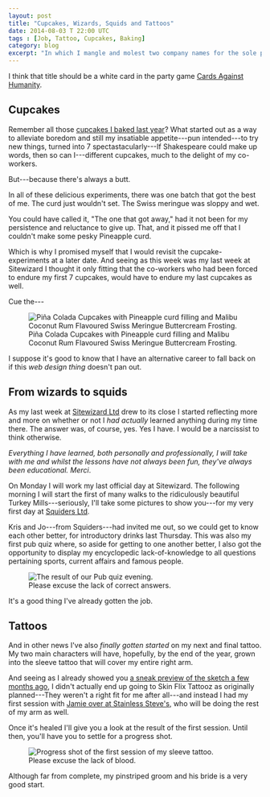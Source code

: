 ```yaml
---
layout: post
title: "Cupcakes, Wizards, Squids and Tattoos"
date: 2014-08-03 T 22:00 UTC
tags : [Job, Tattoo, Cupcakes, Baking]
category: blog
excerpt: "In which I mangle and molest two company names for the sole purpose of getting a not-particularly-funny title out of it."
---
```

I think that title should be a white card in the party game [Cards Against Humanity][cah].

## Cupcakes

Remember all those [cupcakes I baked last year][cupcakes]? What started out as a way to alleviate boredom and still my insatiable appetite---pun intended---to try new things, turned into 7 spectastacularly---If Shakespeare could make up words, then so can I---different cupcakes, much to the delight of my co-workers.

But---because there's always a butt.

In all of these delicious experiments, there was one batch that got the best of me. The curd just wouldn't set. The Swiss meringue was sloppy and wet.

You could have called it, "The one that got away," had it not been for my persistence and reluctance to give up. That, and it pissed me off that I couldn't make some pesky Pineapple curd.

Which is why I promised myself that I would revisit the cupcake-experiments at a later date. And seeing as this week was my last week at Sitewizard I thought it only fitting that the co-workers who had been forced to endure my first 7 cupcakes, would have to endure my last cupcakes as well.

Cue the---

<div>
<figure>
	<img class="js-lazy-load" data-original="/assets/posts/2014/august/cupcakes-wizards-squids-and-tattoos/pina-colada-cupcakes-with-pineapple-curd.jpg" alt="Piña Colada Cupcakes with Pineapple curd filling and Malibu Coconut Rum Flavoured Swiss Meringue Buttercream Frosting.">
	<figcaption>Piña Colada Cupcakes with Pineapple curd filling and Malibu Coconut Rum Flavoured Swiss Meringue Buttercream Frosting.</figcaption>
</figure>
</div>

I suppose it's good to know that I have an alternative career to fall back on if this *web design thing* doesn't pan out.

## From wizards to squids

As my last week at [Sitewizard Ltd][sitewizard] drew to its close I started reflecting more and more on whether or not I *had actually* learned anything during my time there. The answer was, of course, yes. Yes I have. I would be a narcissist to think otherwise.

*Everything I have learned, both personally and professionally, I will take with me and whilst the lessons have not always been fun, they've always been educational. Merci*.

On Monday I will work my last official day at Sitewizard. The following morning I will start the first of many walks to the ridiculously beautiful Turkey Mills---seriously, I'll take some pictures to show you---for my very first day at [Squiders Ltd][squiders].

Kris and Jo---from Squiders---had invited me out, so we could get to know each other better, for introductory drinks last Thursday. This was also my first pub quiz where, so aside for getting to one another better, I also got the opportunity to display my encyclopedic lack-of-knowledge to all questions pertaining sports, current affairs and famous people.

<div>
<figure>
	<img class="js-lazy-load" data-original="/assets/posts/2014/august/cupcakes-wizards-squids-and-tattoos/the-result-of-my-first-pub-quiz.jpg" alt="The result of our Pub quiz evening.">
	<figcaption>Please excuse the lack of correct answers.</figcaption>
</figure>
</div>

It's a good thing I've already gotten the job.

## Tattoos

And in other news I've also *finally gotten started* on my next and final tattoo. My two main characters will have, hopefully, by the end of the year, grown into the sleeve tattoo that will cover my entire right arm.

And seeing as I already showed you [a sneak preview of the sketch a few months ago][tattoo], I didn't actually end up going to Skin Flix Tattooz as originally planned---They weren't a right fit for me after all---and instead I had my first session with [Jamie over at Stainless Steve's][steve], who will be doing the rest of my arm as well.

Once it's healed I'll give you a look at the result of the first session. Until then, you'll have you to settle for a progress shot.

<div>
<figure>
	<img class="js-lazy-load" data-original="/assets/posts/2014/august/cupcakes-wizards-squids-and-tattoos/the-first-session-of-my-sleeve-tattoo.jpg" alt="Progress shot of the first session of my sleeve tattoo.">
	<figcaption>Please excuse the lack of blood.</figcaption>
</figure>
</div>

Although far from complete, my pinstriped groom and his bride is a very good start.

[cah]: http://cardsagainsthumanity.com/
[cupcakes]: http://fiinixdesign.blogspot.co.uk/search/label/cupcakes
[sitewizard]: http://sitewizard.co.uk/
[squiders]: http://www.squiders.com/
[wizard]: https://www.youtube.com/watch?v=GPfMPkbvBwY
[tattoo]: /blog/getting-inked-again
[steve]: http://www.stainlesssteves.co.uk/